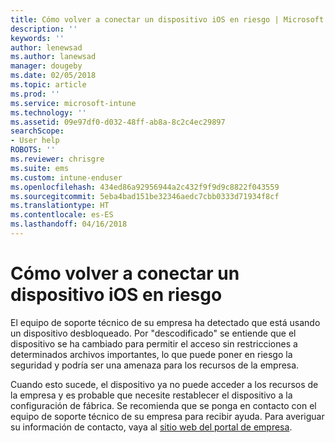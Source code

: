 ```yaml
---
title: Cómo volver a conectar un dispositivo iOS en riesgo | Microsoft Docs
description: ''
keywords: ''
author: lenewsad
ms.author: lanewsad
manager: dougeby
ms.date: 02/05/2018
ms.topic: article
ms.prod: ''
ms.service: microsoft-intune
ms.technology: ''
ms.assetid: 09e97df0-d032-48ff-ab8a-8c2c4ec29897
searchScope:
- User help
ROBOTS: ''
ms.reviewer: chrisgre
ms.suite: ems
ms.custom: intune-enduser
ms.openlocfilehash: 434ed86a92956944a2c432f9f9d9c8822f043559
ms.sourcegitcommit: 5eba4bad151be32346aedc7cbb0333d71934f8cf
ms.translationtype: HT
ms.contentlocale: es-ES
ms.lasthandoff: 04/16/2018
---
```

# <a name="how-to-reconnect-a-compromised-ios-device"></a>Cómo volver a conectar un dispositivo iOS en riesgo

El equipo de soporte técnico de su empresa ha detectado que está usando un dispositivo desbloqueado. Por "descodificado" se entiende que el dispositivo se ha cambiado para permitir el acceso sin restricciones a determinados archivos importantes, lo que puede poner en riesgo la seguridad y podría ser una amenaza para los recursos de la empresa. 

Cuando esto sucede, el dispositivo ya no puede acceder a los recursos de la empresa y es probable que necesite restablecer el dispositivo a la configuración de fábrica. Se recomienda que se ponga en contacto con el equipo de soporte técnico de su empresa para recibir ayuda. Para averiguar su información de contacto, vaya al [sitio web del portal de empresa](https://portal.manage.microsoft.com#HelpDeskDialog).
